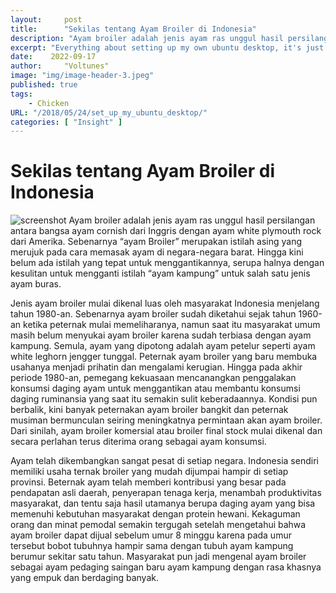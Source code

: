 ```yaml
---
layout:     post
title:      "Sekilas tentang Ayam Broiler di Indonesia"
description: "Ayam broiler adalah jenis ayam ras unggul hasil persilangan antara bangsa ayam cornish dari Inggris dengan ayam white plymouth rock dari Amerika. Sebenarnya “ayam Broiler” merupakan istilah asing yang merujuk pada cara memasak ayam di negara-negara barat. Hingga kini belum ada istilah yang tepat untuk menggantikannya, serupa halnya dengan kesulitan untuk mengganti istilah “ayam kampung” untuk salah satu jenis ayam buras."
excerpt: "Everything about setting up my own ubuntu desktop, it's just a Note in case I need it later"
date:    2022-09-17
author:     "Voltunes"
image: "img/image-header-3.jpeg"
published: true 
tags:
    - Chicken
URL: "/2018/05/24/set_up_my_ubuntu_desktop/"
categories: [ "Insight" ]    
---
```


# Sekilas tentang Ayam Broiler di Indonesia
![screenshot](/img/image-ayam-1.jpeg)
Ayam broiler adalah jenis ayam ras unggul hasil persilangan antara bangsa ayam cornish dari Inggris dengan ayam white plymouth rock dari Amerika. Sebenarnya “ayam Broiler” merupakan istilah asing yang merujuk pada cara memasak ayam di negara-negara barat. Hingga kini belum ada istilah yang tepat untuk menggantikannya, serupa halnya dengan kesulitan untuk mengganti istilah “ayam kampung” untuk salah satu jenis ayam buras.

Jenis ayam broiler mulai dikenal luas oleh masyarakat Indonesia menjelang tahun 1980-an. Sebenarnya ayam broiler sudah diketahui sejak tahun 1960-an ketika peternak mulai memeliharanya, namun saat itu masyarakat umum masih belum menyukai ayam broiler karena sudah terbiasa dengan ayam kampung. Semula, ayam yang dipotong adalah ayam petelur seperti ayam white leghorn jengger tunggal. Peternak ayam broiler yang baru membuka usahanya menjadi prihatin dan mengalami kerugian. Hingga pada akhir periode 1980-an, pemegang kekuasaan mencanangkan penggalakan konsumsi daging ayam untuk menggantikan atau membantu konsumsi daging ruminansia yang saat itu semakin sulit keberadaannya. Kondisi pun berbalik, kini banyak peternakan ayam broiler bangkit dan peternak musiman bermunculan seiring meningkatnya permintaan akan ayam broiler. Dari sinilah, ayam broiler komersial atau broiler final stock mulai dikenal dan secara perlahan terus diterima orang sebagai ayam konsumsi.

Ayam telah dikembangkan sangat pesat di setiap negara. Indonesia sendiri memiliki usaha ternak broiler yang mudah dijumpai hampir di setiap provinsi. Beternak ayam telah memberi kontribusi yang besar pada pendapatan asli daerah, penyerapan tenaga kerja, menambah produktivitas masyarakat, dan tentu saja hasil utamanya berupa daging ayam yang bisa memenuhi kebutuhan masyarakat dengan protein hewani. Kekaguman orang dan minat pemodal semakin tergugah setelah mengetahui bahwa ayam broiler dapat dijual sebelum umur 8 minggu karena pada umur tersebut bobot tubuhnya hampir sama dengan tubuh ayam kampung berumur sekitar satu tahun. Masyarakat pun jadi mengenal ayam broiler sebagai ayam pedaging saingan baru ayam kampung dengan rasa khasnya yang empuk dan berdaging banyak.

<!-- 
## Generate SSH Key Pair

```
ssh-keygen -C "zhaohuabing@gmail.com"
```

## Shadowsocks

Install shadowsokcs    

```
sudo apt-get install python3-pip

sudo pip3 install shadowsocks
```

Create config at ```config/shadowsocks.json```, with the following content:    

```
{
	"server":"remote-shadowsocks-server-ip-addr",
	"server_port":443,
	"local_address":"127.0.0.1",
	"local_port":1080,
	"password":"your-passwd",
	"timeout":300,
	"method":"aes-256-cfb",
	"fast_open":false,
	"workers":1
}
```

Start a local socks proxy 

```
sudo sslocal -c config/shadowsocks.json -d start
```

In case there is an openssl error, modify shadowsocks source file.

```
sudo vi /usr/local/lib/python3.6/dist-packages/shadowsocks/crypto/openssl.py 

:%s/cleanup/reset/gc
```

Convert shadowsocks socks proxy to http proxy

```
sudo apt-get install polipo

echo "socksParentProxy = localhost:1080" | sudo tee -a /etc/polipo/config 
sudo service polipo restart
```

Http proxy now is available at port 8123

# Set bing wallpaper as desktop background

```
sudo add-apt-repository ppa:whizzzkid/bingwallpaper
sudo apt-get update
sudo apt-get install bingwallpaper
```

# Use vim mode in bash

```
echo 'set -o vi'>> ~/.bashrc
``` -->
